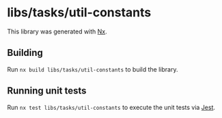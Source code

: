 # libs/tasks/util-constants

This library was generated with [Nx](https://nx.dev).

## Building

Run `nx build libs/tasks/util-constants` to build the library.

## Running unit tests

Run `nx test libs/tasks/util-constants` to execute the unit tests via [Jest](https://jestjs.io).
